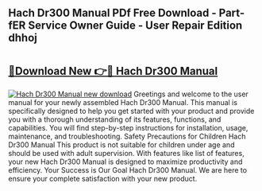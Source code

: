 ## Hach Dr300 Manual PDf Free Download - Part-fER Service Owner Guide - User Repair Edition dhhoj

# <h2><a href="http://bc34690.oget.top/?id=Hach+Dr300+Manual">🔗Download New 👉🔴 Hach Dr300 Manual</a></h2>

[![Hach Dr300 Manual new download](https://i.imgur.com/5g1atiW.png)](http://bc34690.oget.top/?id=Hach+Dr300+Manual)
Greetings and welcome to the user manual for your newly assembled Hach Dr300 Manual. This manual is specifically designed to help you get started with your product and provide you with a thorough understanding of its features, functions, and capabilities. You will find step-by-step instructions for installation, usage, maintenance, and troubleshooting. Safety Precautions for Children Hach Dr300 Manual This product is not suitable for children under age and should be used with adult supervision. With features like list of features, your new Hach Dr300 Manual is designed to maximize productivity and efficiency. Your Success is Our Goal Hach Dr300 Manual. We are here to ensure your complete satisfaction with your new product.
